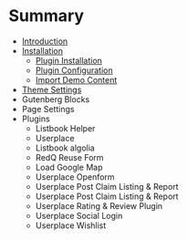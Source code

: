 # Summary

* [Introduction](README.md)
* [Installation](installation.md)
  * [Plugin Installation](installation/plugin-installation.md)
  * [Plugin Configuration](installation/plugin-configuration.md)
  * [Import Demo Content](installation/import-demo-content.md)
* [Theme Settings](theme-settings.md)
* Gutenberg Blocks
* Page Settings
* Plugins
  * Listbook Helper
  * Userplace
  * Listbook algolia
  * RedQ Reuse Form
  * Load Google Map
  * Userplace Openform
  * Userplace Post Claim Listing & Report
  * Userplace Post Claim Listing & Report
  * Userplace Rating & Review Plugin
  * Userplace Social Login
  * Userplace Wishlist

